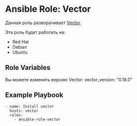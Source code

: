 Ansible Role: Vector
=========

Данная роль разворачивает [Vector](https://vector.dev/).

Эта роль будет работать на:
* Red Hat
* Debian
* Ubuntu

Role Variables
--------------
Вы можете изменить версию Vector:
vector_version: "0.18.0"

Example Playbook
----------------
```
- name: Install vector
  hosts: vector
  roles:
    - ansible-role-vector
```
